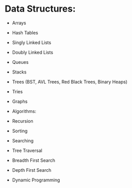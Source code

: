 # Data Structures:

- Arrays
- Hash Tables
- Singly Linked Lists
- Doubly Linked Lists
- Queues
- Stacks
- Trees (BST, AVL Trees, Red Black Trees, Binary Heaps)
- Tries
- Graphs
- Algorithms:

- Recursion
- Sorting
- Searching
- Tree Traversal
- Breadth First Search
- Depth First Search
- Dynamic Programming
